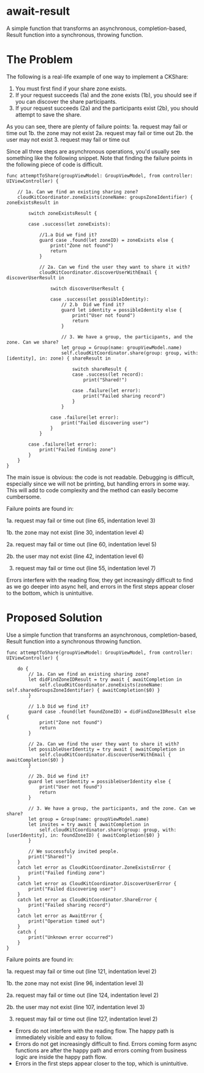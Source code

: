 # await-result
A simple function that transforms an asynchronous, completion-based, Result function into a synchronous, throwing function.

# The Problem
The following is a real-life example of one way to implement a CKShare:
1. You must first find if your share zone exists.
2. If your request succeeds (1a) and the zone exists (1b), you should see if you can discover the share participants.
3. If your request succeeds (2a) and the participants exist (2b), you should attempt to save the share.

As you can see, there are plenty of failure points:
1a. request may fail or time out
1b. the zone may not exist
2a. request may fail or time out
2b. the user may not exist
3. request may fail or time out

Since all three steps are asynchronous operations, you'd usually see something like the following snippet. Note that finding the failure points in the following piece of code is difficult.
```
func attemptToShare(groupViewModel: GroupViewModel, from controller: UIViewController) {
		
    // 1a. Can we find an existing sharing zone?
    cloudKitCoordinator.zoneExists(zoneName: groupsZoneIdentifier) { zoneExistsResult in
        
        switch zoneExistsResult {
				
        case .success(let zoneExists):
        
            //1.a Did we find it?
            guard case .found(let zoneID) = zoneExists else { 
                print("Zone not found")
                return 
            }
				
            // 2a. Can we find the user they want to share it with?
            cloudKitCoordinator.discoverUserWithEmail { discoverUserResult in

                switch discoverUserResult {

                case .success(let possibleIdentity):
                    // 2.b  Did we find it?
                    guard let identity = possibleIdentity else { 
                        print("User not found")
                        return
                    }

                    // 3. We have a group, the participants, and the zone. Can we share?
                    let group = Group(name: groupViewModel.name)
                    self.cloudKitCoordinator.share(group: group, with: [identity], in: zone) { shareResult in

                        switch shareResult {
                        case .success(let record):
                            print("Shared!")

                        case .failure(let error):
                            print("Failed sharing record")
                        }
                    }

                case .failure(let error):
                    print("Failed discovering user")
                }
            }
				
        case .failure(let error):
            print("Failed finding zone")
        }
    }
}
```

The main issue is obvious: the code is not readable. Debugging is difficult, especially since we will not be printing, but handling errors in some way. This will add to code complexity and the method can easily become cumbersome.

Failure points are found in:

1a. request may fail or time out (line 65, indentation level 3)

1b. the zone may not exist (line 30, indentation level 4)

2a. request may fail or time out (line 60, indentation level 5)

2b. the user may not exist (line 42, indentation level 6)

3. request may fail or time out (line 55, indentation level 7)


Errors interfere with the reading flow, they get increasingly difficult to find as we go deeper into async hell, and errors in the first steps appear closer to the bottom, which is unintuitive.

# Proposed Solution
Use a simple function that transforms an asynchronous, completion-based, Result function into a synchronous throwing function.

```
func attemptToShare(groupViewModel: GroupViewModel, from controller: UIViewController) {
		
    do {
        // 1a. Can we find an existing sharing zone?
        let didFindZoneIDResult = try await { awaitCompletion in
            self.cloudKitCoordinator.zoneExists(zoneName: self.sharedGroupsZoneIdentifier) { awaitCompletion($0) }
        }
			
        // 1.b Did we find it?
        guard case .found(let foundZoneID) = didFindZoneIDResult else { 
            print("Zone not found")
            return 
        }
			
        // 2a. Can we find the user they want to share it with?
        let possibleUserIdentity = try await { awaitCompletion in
            self.cloudKitCoordinator.discoverUserWithEmail { awaitCompletion($0) }
        }
			
        // 2b. Did we find it?
        guard let userIdentity = possibleUserIdentity else {
            print("User not found")
            return
        }
			
        // 3. We have a group, the participants, and the zone. Can we share?
        let group = Group(name: groupViewModel.name)   
        let invites = try await { awaitCompletion in
            self.cloudKitCoordinator.share(group: group, with: [userIdentity], in: foundZoneID) { awaitCompletion($0) }
        }
            
        // We successfuly invited people.
        print("Shared!")
    }
    catch let error as CloudKitCoordinator.ZoneExistsError {
        print("Failed finding zone")
    }
    catch let error as CloudKitCoordinator.DiscoverUserError {
        print("Failed discovering user")
    }
    catch let error as CloudKitCoordinator.ShareError {
        print("Failed sharing record")
    }
    catch let error as AwaitError { 
        print("Operation timed out")
    }
    catch {
        print("Unknown error occurred")
    }
}
```

Failure points are found in:

1a. request may fail or time out (line 121, indentation level 2)

1b. the zone may not exist (line 96, indentation level 3)

2a. request may fail or time out (line 124, indentation level 2)

2b. the user may not exist (line 107, indentation level 3)

3. request may fail or time out (line 127, indentation level 2)


- Errors do not interfere with the reading flow. The happy path is immediately visible and easy to follow.
- Errors do not get increasingly difficult to find. Errors coming form async functions are after the happy path and errors coming from business logic are inside the happy path flow. 
- Errors in the first steps appear closer to the top, which is unintuitive.
